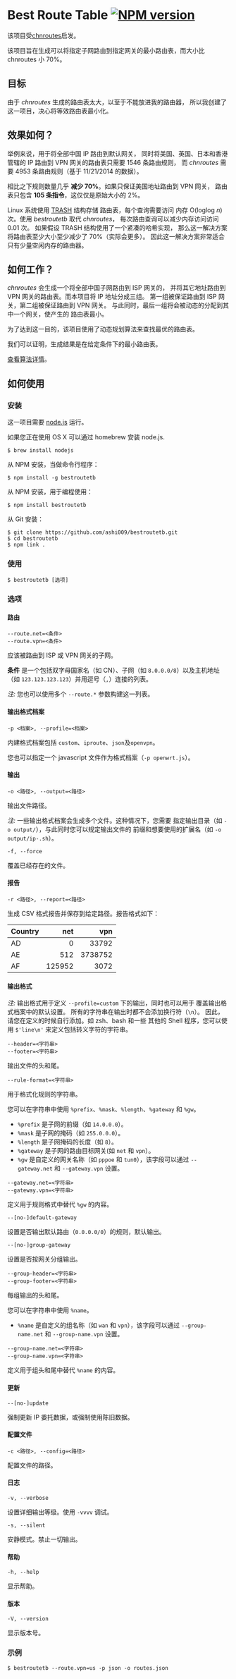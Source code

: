 # Best Route Table [![NPM version](https://badge.fury.io/js/bestroutetb.png)](http://badge.fury.io/js/bestroutetb)

该项目受[chnroutes][chnroutes]启发。

该项目旨在生成可以将指定子网路由到指定网关的最小路由表，而大小比
chnroutes 小 70%。


## 目标

由于 *chnroutes* 生成的路由表太大，以至于不能放进我的路由器，
所以我创建了这一项目，决心将等效路由表最小化。


## 效果如何？

举例来说，用于将全部中国 IP 路由到默认网关，
同时将美国、英国、日本和香港管辖的 IP 路由到 VPN
网关的路由表只需要 1546 条路由规则，
而 *chnroutes* 需要 4953 条路由规则（基于 11/21/2014 的数据）。

相比之下规则数量几乎 **减少 70%**。如果只保证美国地址路由到 VPN 网关，
路由表只包含 **105 条指令**，这仅仅是原始大小的 2%。

Linux 系统使用 [TRASH][trash] 结构存储
路由表，每个查询需要访问
内存 O(loglog _n_) 次。使用 *bestroutetb* 取代 *chnroutes*，
每次路由查询可以减少内存访问访问 0.01 次。
如果假设 TRASH 结构使用了一个紧凑的哈希实现，
那么这一解决方案将路由表至少大小至少减少了 70%（实际会更多）。
因此这一解决方案非常适合只有少量空闲内存的路由器。


## 如何工作？

*chnroutes* 会生成一个将全部中国子网路由到 ISP 网关的，
并将其它地址路由到 VPN 网关的路由表。而本项目将 IP 地址分成三组。
第一组被保证路由到 ISP 网关，第二组被保证路由到 VPN 网关。
与此同时，最后一组将会被动态的分配到其中一个网关，使产生的
路由表最小。

为了达到这一目的，该项目使用了动态规划算法来查找最优的路由表。

我们可以证明，生成结果是在给定条件下的最小路由表。

[查看算法详情][Blog]。


## 如何使用

### 安装

这一项目需要 [node.js][nodejs] 运行。

如果您正在使用 OS X 可以通过 homebrew 安装 node.js.

    $ brew install nodejs

从 NPM 安装，当做命令行程序：

    $ npm install -g bestroutetb

从 NPM 安装，用于编程使用：

    $ npm install bestroutetb

从 Git 安装：

    $ git clone https://github.com/ashi009/bestroutetb.git
    $ cd bestroutetb
    $ npm link .

### 使用

    $ bestroutetb [选项]

### 选项

#### 路由

    --route.net=<条件>
    --route.vpn=<条件>

应该被路由到 ISP 或 VPN 网关的子网。

**条件** 是一个包括双字母国家名（如 CN）、子网（如
`8.0.0.0/8`）以及主机地址（如 `123.123.123.123`）并用逗号（`,`）连接的列表。

_注:_ 您也可以使用多个 `--route.*` 参数构建这一列表。

#### 输出格式档案

    -p <档案>, --profile=<档案>

内建格式档案包括 `custom`、`iproute`、`json`及`openvpn`。

您也可以指定一个 javascript 文件作为格式档案（`-p openwrt.js`）。

#### 输出


    -o <路径>, --output=<路径>

输出文件路径。

_注:_ 一些输出格式档案会生成多个文件。这种情况下，您需要
指定输出目录（如 `-o output/`），与此同时您可以规定输出文件的
前缀和想要使用的扩展名（如 `-o output/ip-.sh`）。

    -f, --force

覆盖已经存在的文件。

#### 报告

    -r <路径>, --report=<路径>

生成 CSV 格式报告并保存到给定路径。报告格式如下：

Country | net | vpn
--- | ---:| ---:
AD | 0 | 33792
AE | 512 | 3738752
AF | 125952 | 3072

#### 输出格式

_注:_ 输出格式用于定义 `--profile=custom` 下的输出，同时也可以用于
覆盖输出格式档案中的默认设置。
所有的字符串在输出时都不会添加换行符（`\n`）。
因此，请您在定义的时候自行添加。如 zsh、bash 和一些
其他的 Shell 程序，您可以使用 `$'line\n'` 来定义包括转义字符的字符串。

    --header=<字符串>
    --footer=<字符串>

输出文件的头和尾。

    --rule-format=<字符串>

用于格式化规则的字符串。

您可以在字符串中使用 `%prefix`、`%mask`、`%length`、`%gateway` 和 `%gw`。

- `%prefix` 是子网的前缀（如 `14.0.0.0`）。
- `%mask` 是子网的掩码（如 `255.0.0.0`）。
- `%length` 是子网掩码的长度（如 `8`）。
- `%gateway` 是子网的路由目标网关(如 `net` 和 `vpn`）。
- `%gw` 是自定义的网关名称（如 `pppoe` 和 `tun0`），该字段可以通过
  `--gateway.net` 和 `--gateway.vpn` 设置。

<!-- -->

    --gateway.net=<字符串>
    --gateway.vpn=<字符串>

定义用于规则格式中替代 `%gw` 的内容。

    --[no-]default-gateway

设置是否输出默认路由（`0.0.0.0/0`）的规则，默认输出。

    --[no-]group-gateway

设置是否按网关分组输出。

    --group-header=<字符串>
    --group-footer=<字符串>

每组输出的头和尾。

您可以在字符串中使用 `%name`。

- `%name` 是自定义的组名称（如 `wan` 和 `vpn`），该字段可以通过
  `--group-name.net` 和 `--group-name.vpn` 设置。

<!-- -->

    --group-name.net=<字符串>
    --group-name.vpn=<字符串>

定义用于组头和尾中替代 `%name` 的内容。

#### 更新

    --[no-]update

强制更新 IP 委托数据，或强制使用陈旧数据。

#### 配置文件

    -c <路径>, --config=<路径>

配置文件的路径。

#### 日志

    -v, --verbose

设置详细输出等级。使用 `-vvvv` 调试。

    -s, --silent

安静模式。禁止一切输出。

#### 帮助

    -h, --help

显示帮助。

#### 版本

    -V, --version

显示版本号。

### 示例

    $ bestroutetb --route.vpn=us -p json -o routes.json

[chnroutes]: https://github.com/fivesheep/chnroutes
[trash]: http://www.nada.kth.se/~snilsson/publications/TRASH/trash.pdf
[blog]: http://ashi009.tumblr.com/post/36581070478/vpn
[nodejs]: http://nodejs.org
[wget]: http://www.gnu.org/software/wget/
